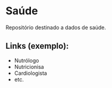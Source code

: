 # Saúde

Repositório destinado a dados de saúde.

## Links (exemplo):

- Nutrólogo
- Nutricionisa
- Cardiologista
- etc.
